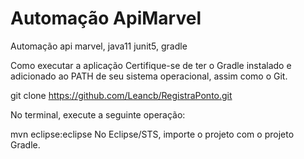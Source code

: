 # Automação ApiMarvel
Automação api marvel, java11 junit5, gradle

Como executar a aplicação
Certifique-se de ter o Gradle instalado e adicionado ao PATH de seu sistema operacional, assim como o Git.

git clone https://github.com/Leancb/RegistraPonto.git

No terminal, execute a seguinte operação:

mvn eclipse:eclipse
No Eclipse/STS, importe o projeto com o projeto Gradle.
